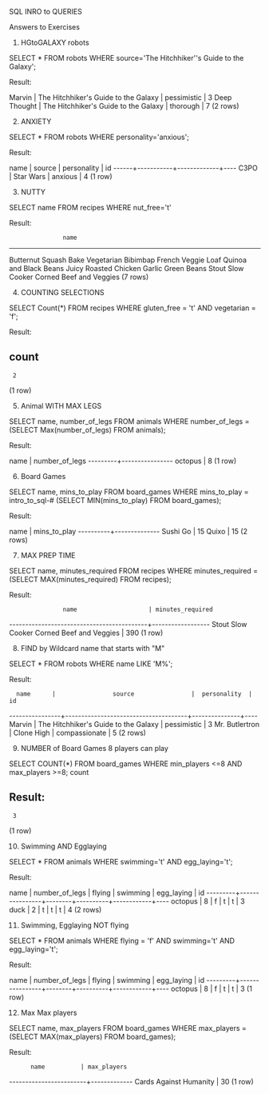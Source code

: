 SQL INRO to QUERIES

Answers to Exercises

1. HGtoGALAXY robots

SELECT * FROM robots WHERE source='The Hitchhiker''s Guide to the Galaxy';

Result:

Marvin       | The Hitchhiker's Guide to the Galaxy | pessimistic |  3
 Deep Thought | The Hitchhiker's Guide to the Galaxy | thorough    |  7
(2 rows)

2. ANXIETY

SELECT * FROM robots WHERE personality='anxious';

Result:

 name |  source   | personality | id
------+-----------+-------------+----
 C3PO | Star Wars | anxious     |  4
(1 row)

3. NUTTY

SELECT name FROM recipes WHERE nut_free='t'


Result:

                   name                    
-------------------------------------------
 Butternut Squash Bake
 Vegetarian Bibimbap
 French Veggie Loaf
 Quinoa and Black Beans
 Juicy Roasted Chicken
 Garlic Green Beans
 Stout Slow Cooker Corned Beef and Veggies
(7 rows)

4. COUNTING SELECTIONS

SELECT Count(*) FROM recipes WHERE gluten_free = 't' AND vegetarian = 'f';

Result:

 count
-------
     2
(1 row)

5. Animal WITH MAX LEGS

SELECT name, number_of_legs FROM animals WHERE number_of_legs = (SELECT Max(number_of_legs) FROM animals);

Result:

  name   | number_of_legs
---------+----------------
 octopus |              8
(1 row)

6. Board Games

SELECT name, mins_to_play FROM board_games WHERE mins_to_play = intro_to_sql-# (SELECT MIN(mins_to_play) FROM board_games);

Result:

   name   | mins_to_play
----------+--------------
 Sushi Go |           15
 Quixo    |           15
(2 rows)


7. MAX PREP TIME

SELECT name, minutes_required FROM recipes WHERE minutes_required = (SELECT MAX(minutes_required) FROM recipes);

Result:

                   name                    | minutes_required
-------------------------------------------+------------------
 Stout Slow Cooker Corned Beef and Veggies |              390
(1 row)


8. FIND by Wildcard name that starts with "M"

SELECT * FROM robots WHERE name LIKE 'M%';

Result:

      name      |                source                |  personality  | id
----------------+--------------------------------------+---------------+----
 Marvin         | The Hitchhiker's Guide to the Galaxy | pessimistic   |  3
 Mr. Butlertron | Clone High                           | compassionate |  5
(2 rows)

9. NUMBER of Board Games 8 players can play

SELECT COUNT(*) FROM board_games WHERE min_players <=8 AND max_players >=8;
 count

 Result:
-------
     3
(1 row)

10. Swimming AND Egglaying

SELECT * FROM animals WHERE swimming='t' AND egg_laying='t';

Result:

  name   | number_of_legs | flying | swimming | egg_laying | id
---------+----------------+--------+----------+------------+----
 octopus |              8 | f      | t        | t          |  3
 duck    |              2 | t      | t        | t          |  4
(2 rows)


11. Swimming, Egglaying NOT flying

SELECT * FROM animals WHERE flying = 'f' AND swimming='t' AND egg_laying='t';

Result:

  name   | number_of_legs | flying | swimming | egg_laying | id
---------+----------------+--------+----------+------------+----
 octopus |              8 | f      | t        | t          |  3
(1 row)

12. Max Max players

SELECT name, max_players FROM board_games WHERE max_players = (SELECT MAX(max_players) FROM board_games);

Result:

          name          | max_players
------------------------+-------------
 Cards Against Humanity |          30
(1 row)
